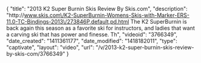 {
    "title": "2013 K2 Super Burnin Skis Review By Skis.com",
    "description": "http:\/\/www.skis.com\/K2-SuperBurnin-Womens-Skis-with-Marker-ERS-11.0-TC-Bindings-2013\/273846P,default,pd.html  The K2 SuperBurnin is back again this season as a favorite ski for instructors, and ladies that want a carving ski that has power and finesse. Th",
    "videoid": "3766349",
    "date_created": "1411361177",
    "date_modified": "1418182011",
    "type": "captivate",
    "layout": "video",
    "url": "\/v\/2013-k2-super-burnin-skis-review-by-skis-com\/3766349"
}